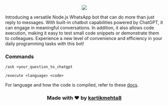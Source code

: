 <p align="center">
  <img src="https://user-images.githubusercontent.com/77505989/228504212-218c3b11-6516-4ca1-ae80-919628009e7a.png" />
</p>

Introducing a versatile Node.js WhatsApp bot that can do more than just reply to messages. With built-in chatbot capabilities powered by ChatGPT, it can engage in meaningful conversations. In addition, it also allows code execution, making it easy to test small code snippets or demonstrate them to colleagues. Experience a new level of convenience and efficiency in your daily programming tasks with this bot!

### Commands

```
/ask <your_question_to_chatgpt
```

```
/execute <language> <code>
```
For language and how the code is compiled, refer to these [docs](https://docs.jdoodle.com).

<h3>
  <p align="center">
     Made with ❤️ by <a href="https://www.kartikmehta.xyz">kartikmehta8</a>
  </p>
</h3>
